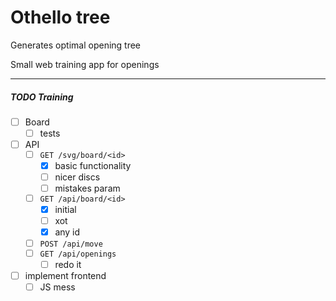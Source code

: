 # Othello tree

Generates optimal opening tree

Small web training app for openings



---

##### TODO Training
- [ ] Board
    - [ ] tests
- [ ] API
    - [ ] `GET /svg/board/<id>`
        - [x] basic functionality
        - [ ] nicer discs
        - [ ] mistakes param
    - [ ] `GET /api/board/<id>`
        - [x] initial
        - [ ] xot
        - [x] any id
    - [ ] `POST /api/move`
    - [ ] `GET /api/openings`
        - [ ] redo it
- [ ] implement frontend
    - [ ] JS mess
